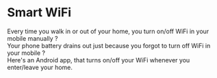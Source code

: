 # Smart WiFi
Every time you walk in or out of your home, you turn on/off WiFi in your mobile manually ? <br/>
Your phone battery drains out just because you forgot to turn off WiFi in your mobile ? <br/>
Here's an Android app, that turns on/off your WiFi whenever you enter/leave your home.
